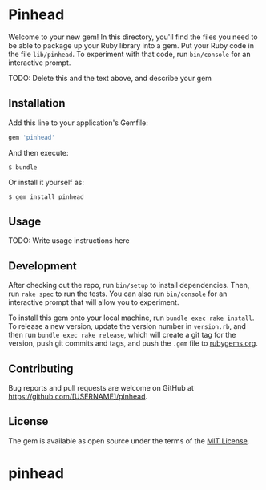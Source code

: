 # Pinhead

Welcome to your new gem! In this directory, you'll find the files you need to be able to package up your Ruby library into a gem. Put your Ruby code in the file `lib/pinhead`. To experiment with that code, run `bin/console` for an interactive prompt.

TODO: Delete this and the text above, and describe your gem

## Installation

Add this line to your application's Gemfile:

```ruby
gem 'pinhead'
```

And then execute:

    $ bundle

Or install it yourself as:

    $ gem install pinhead

## Usage

TODO: Write usage instructions here

## Development

After checking out the repo, run `bin/setup` to install dependencies. Then, run `rake spec` to run the tests. You can also run `bin/console` for an interactive prompt that will allow you to experiment.

To install this gem onto your local machine, run `bundle exec rake install`. To release a new version, update the version number in `version.rb`, and then run `bundle exec rake release`, which will create a git tag for the version, push git commits and tags, and push the `.gem` file to [rubygems.org](https://rubygems.org).

## Contributing

Bug reports and pull requests are welcome on GitHub at https://github.com/[USERNAME]/pinhead.


## License

The gem is available as open source under the terms of the [MIT License](http://opensource.org/licenses/MIT).

# pinhead
